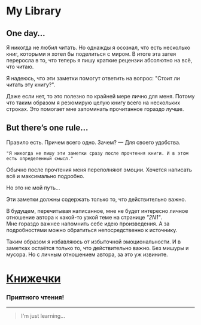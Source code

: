 # My Library 

## One day…

Я никогда не любил читать. Но однажды я осознал, что есть несколько книг, которыми я хотел бы поделиться с миром. 
В итоге эта затея переросла в то, что теперь я пишу краткие рецензии абсолютно на всё, что читаю.

Я надеюсь, что эти заметки помогут ответить на вопрос: "Стоит ли читать эту книгу?".

Даже если нет, то это полезно по крайней мере лично для меня. 
Потому что таким образом я резюмирую целую книгу всего на нескольких строках. 
Это помогает мне запоминать прочитанное гораздо лучше.

## But there’s one rule…

Правило есть. Причем всего одно. Зачем? — Для своего удобства.

    "Я никогда не пишу эти заметки сразу после прочтения книги. И в этом есть определенный смысл." 

Обычно после прочтения меня переполняют эмоции. Хочется написать всё и максимально подробно.

Но это не мой путь...

Эти заметки должны содержать только то, что действительно важно.

В будущем, перечитывая написанное, мне не будет интересно личное отношение автора к какой-то узкой теме на странице *"2N1"*.  
Мне гораздо важнее напомнить себе идею произведения. А за подробностями можно обратиться непосредственно к источнику.

Таким образом я избавляюсь от избыточной эмоциональности. 
И в заметках остаётся только то, что действительно важно. Без мишуры и мусора. 
Но с личным отношением автора, за это уж извините.

# **[Книжечки](https://github.com/daniilboyarinkov/Library/tree/main/%D0%9A%D0%BD%D0%B8%D0%B6%D0%BA%D0%B8)**

### Приятного чтения!

---

> I'm just learning...

